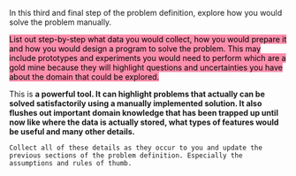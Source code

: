In this third and final step of the problem definition, explore how you would solve the problem manually.

<mark style="background: #FF5582A6;">List out step-by-step what data you would collect, how you would prepare it and how you would design a program to solve the problem. This may include prototypes and experiments you would need to perform which are a gold mine because they will highlight questions and uncertainties you have about the domain that could be explored.</mark> 

This is **a powerful tool. It can highlight problems that actually can be solved satisfactorily using a manually implemented solution. It also flushes out important domain knowledge that has been trapped up until now like where the data is actually stored, what types of features would be useful and many other details.**

```ad-tip
Collect all of these details as they occur to you and update the previous sections of the problem definition. Especially the assumptions and rules of thumb.
```

